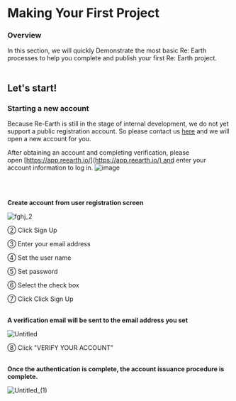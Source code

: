 # Making Your First Project

### Overview

In this section, we will quickly Demonstrate the most basic Re: Earth processes to help you complete and publish your first Re: Earth project.
<br>
<br>


## Let's start!

### Starting a new account

Because Re-Earth is still in the stage of internal development, we do not yet support a public registration account. So please contact us [here](https://docs.google.com/forms/d/e/1FAIpQLSftlA7HKfSsCHND14jERCLh3YzDETj0tU2rPVHM8McQfPHt-g/viewform) and we will open a new account for you.

After obtaining an account and completing verification, please open [https://app.reearth.io/](https://app.reearth.io/) and enter your account information to log in.
![image](https://github.com/CS-eukarya/User-Manual-English-/assets/154571156/563c3e52-0f37-430a-937d-89f4081ae709)

<br>
<br>


**Create account from user registration screen**

![fghj_2](https://github.com/CS-eukarya/User-Manual-English-/assets/154571156/13873129-c678-414b-9211-d89775f51f79)

② Click Sign Up

③ Enter your email address

④ Set the user name

⑤ Set password

⑥ Select the check box

⑦ Click Click Sign Up
<br>
<br>

**A verification email will be sent to the email address you set**

![Untitled](https://github.com/CS-eukarya/User-Manual-English-/assets/154571156/667db627-32b0-466a-99c0-1e0a1a11fd1e)

⑧ Click "VERIFY YOUR ACCOUNT”
<br>
<br>

**Once the authentication is complete, the account issuance procedure is complete.**

![Untitled_(1)](https://github.com/CS-eukarya/User-Manual-English-/assets/154571156/e75bc1b0-289f-445c-91fb-4fef31d5b51b)
